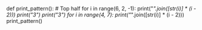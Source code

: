 def print_pattern():
    # Top half
    for i in range(6, 2, -1):
        print("*".join([str(i)] * (i - 2)))
 print("3")
 print("3")
 for i in range(4, 7):
        print("*".join([str(i)] * (i - 2)))
print_pattern()


